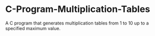 # C-Program-Multiplication-Tables
A C program that generates multiplication tables from 1 to 10 up to a specified maximum value.
